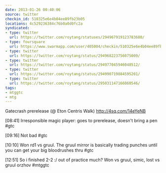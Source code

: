 ```yaml
---
date: 2013-01-26 00:40:06
source: twitter
checkin_id: 510325e6e4b04ee89fb23b05
locations: 4c529236384c76b0a0d0fc2a
syndicated:
- type: twitter
  url: https://twitter.com/roytang/statuses/294967919123783680/
- type: foursquare
  url: https://www.swarmapp.com/user/405004/checkin/510325e6e4b04ee89fb23b05?s=fYmCKUpYqRSeY9oZBilHkGc5b2E&ref=tw
- type: twitter
  url: https://twitter.com/roytang/status/294968223756075009/
- type: twitter
  url: https://twitter.com/roytang/status/294977045946048512/
- type: twitter
  url: https://twitter.com/roytang/status/294990719884595201/
- type: twitter
  url: https://twitter.com/roytang/status/295031147166060546/
tags:
- mtggtc
- mtg
---
```


Gatecrash prerelease (@ Eton Centris Walk) http://4sq.com/14eYeNB

[08:41] Irresponsible magic player: goes to prerelease, doesn't bring a pen #gtc

[09:16] Not bad #gtc

[10:10] Won rd1 vs gruul. The gruul mirror is basically trading punches until you can get your big bloodrushes thru #gtc

[12:51] So i finished 2-2 :/ out of practice much? Won vs gruul, simic, lost vs gruul orzhov #mtggtc